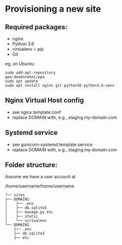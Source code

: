 Provisioning a new site
=======================

## Required packages:
* nginx
* Python 3.6
* virtualenv + pip
* Git

eg, on Ubuntu:
    
    sudo add-apt-repository 
    ppa:deadsnakes/ppa    
    sudo apt update    
    sudo apt install nginx git python36 python3.6-venv
    
## Nginx Virtual Host config
* see nginx.template.conf
* replace DOMAIN with, e.g., staging.my-domain.com

## Systemd service
* see gunicorn-systemd.template.service
* replace DOMAIN with, e.g., staging.my-domain.com

## Folder structure:
Assume we have a user account at 

/home/username/home/username

    └── sites    
    ├── DOMAIN1    
    │    ├── .env    
    │    ├── db.sqlite3    
    │    ├── manage.py etc    
    │    ├── static    
    │    └── virtualenv    
    └── DOMAIN2         
        ├── .env         
        ├── db.sqlite3         
        ├── etc